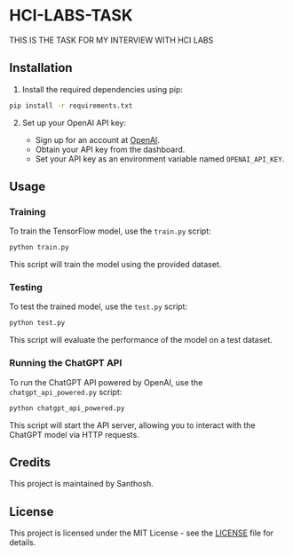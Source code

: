 # HCI-LABS-TASK
THIS IS THE TASK FOR MY INTERVIEW WITH HCI LABS

## Installation

1. Install the required dependencies using pip:

```bash
pip install -r requirements.txt
```

2. Set up your OpenAI API key:

    - Sign up for an account at [OpenAI](https://openai.com).
    - Obtain your API key from the dashboard.
    - Set your API key as an environment variable named `OPENAI_API_KEY`.

## Usage

### Training

To train the TensorFlow model, use the `train.py` script:

```bash
python train.py
```

This script will train the model using the provided dataset.

### Testing

To test the trained model, use the `test.py` script:

```bash
python test.py
```

This script will evaluate the performance of the model on a test dataset.

### Running the ChatGPT API

To run the ChatGPT API powered by OpenAI, use the `chatgpt_api_powered.py` script:

```bash
python chatgpt_api_powered.py
```

This script will start the API server, allowing you to interact with the ChatGPT model via HTTP requests.

## Credits

This project is maintained by Santhosh.

## License

This project is licensed under the MIT License - see the [LICENSE](LICENSE) file for details.


